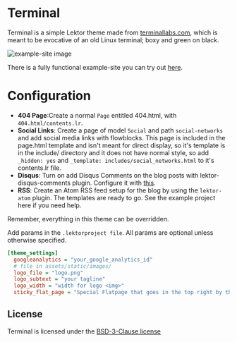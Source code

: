 # Terminal

Terminal is a simple Lektor theme made from [terminallabs.com](https://terminallabs.com), which is meant to be evocative of an old Linux terminal; boxy and green on black.

![example-site image](https://github.com/terminal-labs/lektor-theme-terminal/blob/master/images/page_with_subnav.png)

There is a fully functional example-site you can try out [here](https://github.com/terminal-labs/lektor-theme-terminal/tree/master/example-site).

# Configuration

- **404 Page**:Create a normal `Page` entitled 404.html, with `404.html/contents.lr`.
- **Social Links**: Create a page of model `Social` and path `social-networks` and add social media links with flowblocks. This page is included in the page.html template and isn't meant for direct display, so it's template is in the include/ directory and it does not have normal style, so add `_hidden: yes` and `_template: includes/social_networks.html` to it's contents.lr file.
- **Disqus**: Turn on add Disqus Comments on the blog posts with lektor-disqus-comments plugin. Configure it with [this](https://github.com/lektor/lektor-disqus-comments#lektor-disqus-comments).
- **RSS**: Create an Atom RSS feed setup for the blog by using the `lektor-atom` plugin. The templates are ready to go. See the example project here if you need help.

Remember, everything in this theme can be overridden.

Add params in the `.lektorproject file`. All params are optional unless otherwise specified.

```ini
[theme_settings]
  googleanalytics = "your_google_analytics_id"
  # file in assets/static/images/
  logo_file = "logo.png"
  logo_subtext = "your tagline"
  logo_width = "width for logo <img>"
  sticky_flat_page = "Special Flatpage that goes in the top right by the Social Buttons!"
```


## License

Terminal is licensed under the [BSD-3-Clause license](LICENSE.md)
